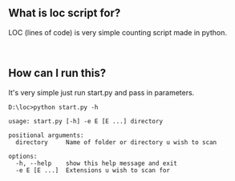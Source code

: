 <div>
  <h2>What is loc script for?</h2>
  <p>LOC (lines of code) is very simple counting script made in python.</p>
</div>

<br>

<div>
  <h2>How can I run this?</h2>
  <p>It's very simple just run start.py and pass in parameters.</p>
</div>

```
D:\loc>python start.py -h

usage: start.py [-h] -e E [E ...] directory

positional arguments:
  directory     Name of folder or directory u wish to scan

options:
  -h, --help    show this help message and exit
  -e E [E ...]  Extensions u wish to scan for
```